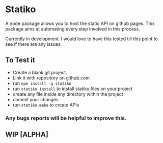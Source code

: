 # Statiko

A node package allows you to host the static API on github pages. This package aims at automating every step involved in this process.

Currently in development. I would love to have this tested till this point to see if there are any issues.

## To Test it

* Create a blank git project.
* Link it with repository on github.com
* run ```npm install -g statiko```
* run ```statiko install``` to install statiko files on your project
* create any file inside any directory within the project
* commit your changes
* run ```statiko make``` to create APIs

### Any bugs reports will be helpful to improve this.

## WIP [ALPHA]


